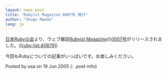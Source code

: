 ```yaml
---
layout: news_post
title: "Rubyist Magazine 0007号 発行"
author: "Shugo Maeda"
lang: ja
---
```


[日本Rubyの会][1]より、ウェブ雑誌[Rubyist
Magazine][2]の[0007号][3]がリリースされました。([\[ruby-list:40879\]][4])

今回もRubyについての記事がいっぱいです。お楽しみください。

Posted by usa on 19 Jun 2005
{: .post-info}



[1]: http://jp.rubyist.net/ 
[2]: http://jp.rubyist.net/magazine/ 
[3]: http://jp.rubyist.net/magazine/?0007 
[4]: http://blade.nagaokaut.ac.jp/cgi-bin/scat.rb/ruby/ruby-list/40879 
